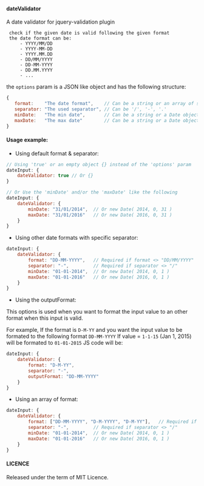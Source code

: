 #### dateValidator

A date validator for jquery-validation plugin

     check if the given date is valid following the given format
     the date format can be:
         - YYYY/MM/DD
         - YYYY-MM-DD
         - YYYY.MM.DD
         - DD/MM/YYYY
         - DD-MM-YYYY
         - DD.MM.YYYY
         - ...
 the `options` param is a JSON like object and has the following structure:

 ```js
 {
    format:    "The date format",    // Can be a string or an array of strings
    separator: "The used separator", // Can be '/', '-', '.'
    minDate:   "The min date",       // Can be a string or a Date object
    maxDate:   "The max date"        // Can be a string or a Date object
 }
 ```

#### Usage example:
* Using default format & separator:

```js
// Using 'true' or an empty object {} instead of the 'options' param
dateInput: {
    dateValidator: true // Or {}
}
```

```js
// Or Use the 'minDate' and/or the 'maxDate' like the following
dateInput: {
    dateValidator: {
        minDate: "31/01/2014",  // Or new Date( 2014, 0, 31 )
        maxDate: "31/01/2016"   // Or new Date( 2016, 0, 31 )
    }
}
```

* Using other date formats with specific separator:

```js
dateInput: {
    dateValidator: {
        format: "DD-MM-YYYY",   // Required if format <> "DD/MM/YYYY"
        separator: "-",         // Required if separator <> "/"
        minDate: "01-01-2014",  // Or new Date( 2014, 0, 1 )
        maxDate: "01-01-2016"   // Or new Date( 2016, 0, 1 )
    }
}
```

* Using the outputFormat:

This options is used when you want to format the input value to an other format when this input is valid.

For example, If the format is `D-M-YY` and you want the input value to be formated to the following format `DD-MM-YYYY`
If value = `1-1-15` (Jan 1, 2015) will be formated to `01-01-2015`
JS code will be:

```js
dateInput: {
    dateValidator: {
        format: "D-M-YY",
        separator: "-",
        outputFormat: "DD-MM-YYYY"
    }
}
```

* Using an array of format:

```js
dateInput: {
    dateValidator: {
        format: ["DD-MM-YYYY", "D-M-YYYY", "D-M-YY"],   // Required if format <> "DD/MM/YYYY"
        separator: "-",         // Required if separator <> "/"
        minDate: "01-01-2014",  // Or new Date( 2014, 0, 1 )
        maxDate: "01-01-2016"   // Or new Date( 2016, 0, 1 )
    }
}
```

#### LICENCE
Released under the term of MIT Licence.
